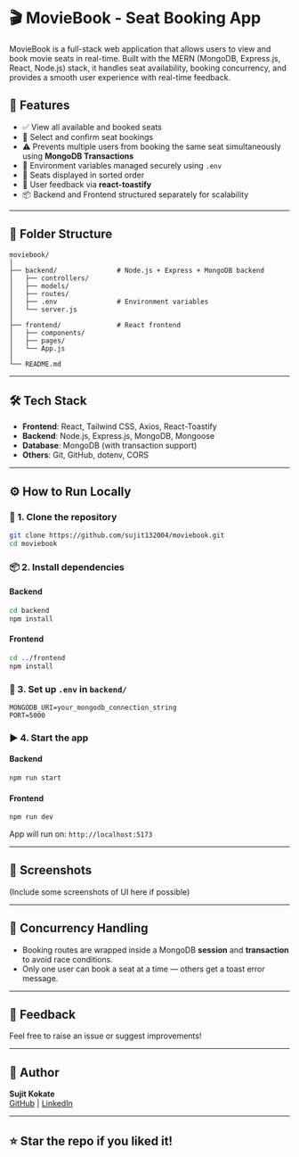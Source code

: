 # 🎬 MovieBook - Seat Booking App

MovieBook is a full-stack web application that allows users to view and book movie seats in real-time. Built with the MERN (MongoDB, Express.js, React, Node.js) stack, it handles seat availability, booking concurrency, and provides a smooth user experience with real-time feedback.

## 🚀 Features

- ✅ View all available and booked seats
- 🎫 Select and confirm seat bookings
- ⚠️ Prevents multiple users from booking the same seat simultaneously using **MongoDB Transactions**
- 🔐 Environment variables managed securely using `.env`
- 🔁 Seats displayed in sorted order
- 🔔 User feedback via **react-toastify**
- 📦 Backend and Frontend structured separately for scalability

---

## 📁 Folder Structure

```
moviebook/
│
├── backend/               # Node.js + Express + MongoDB backend
│   ├── controllers/
│   ├── models/
│   ├── routes/
│   ├── .env               # Environment variables
│   └── server.js
│
├── frontend/              # React frontend
│   ├── components/
│   ├── pages/
│   └── App.js
│
└── README.md
```

---

## 🛠️ Tech Stack

- **Frontend**: React, Tailwind CSS, Axios, React-Toastify
- **Backend**: Node.js, Express.js, MongoDB, Mongoose
- **Database**: MongoDB (with transaction support)
- **Others**: Git, GitHub, dotenv, CORS

---

## ⚙️ How to Run Locally

### 🔧 1. Clone the repository

```bash
git clone https://github.com/sujit132004/moviebook.git
cd moviebook
```

### 📦 2. Install dependencies

#### Backend
```bash
cd backend
npm install
```

#### Frontend
```bash
cd ../frontend
npm install
```

### 🔐 3. Set up `.env` in `backend/`

```
MONGODB_URI=your_mongodb_connection_string
PORT=5000
```

### ▶️ 4. Start the app

#### Backend
```bash
npm run start
```

#### Frontend
```bash
npm run dev
```

App will run on: `http://localhost:5173`

---

## 📸 Screenshots

(Include some screenshots of UI here if possible)

---

## 📌 Concurrency Handling

- Booking routes are wrapped inside a MongoDB **session** and **transaction** to avoid race conditions.
- Only one user can book a seat at a time — others get a toast error message.

---

## 📨 Feedback

Feel free to raise an issue or suggest improvements!

---

## 👤 Author

**Sujit Kokate**  
[GitHub](https://github.com/sujit132004) | [LinkedIn](https://www.linkedin.com/in/your-link)

---

## ⭐ Star the repo if you liked it!
